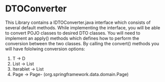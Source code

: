 # DTOConverter

This Library contains a IDTOConverter.java interface which consists of several default methods.
While implementing the interface, you will be able to convert POJO classes to desired DTO classes.
You will need to implement an apply() methods which defines how to perform the conversion between the two classes.
By calling the convert() methods you will have fololwing conversion options:
1. T -> D
2. List<T> -> List<D>
3. Iterablet<T> -> List<D>
4. Page<T> -> Page-<D> (org.springframework.data.domain.Page)
